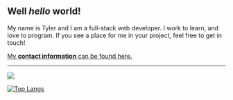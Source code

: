 <!--
**twit96/twit96** is a ✨ _special_ ✨ repository because its `README.md` (this file) appears on your GitHub profile.

Here are some ideas to get you started:

- 🔭 I’m currently working on ...
- 🌱 I’m currently learning ...
- 👯 I’m looking to collaborate on ...
- 🤔 I’m looking for help with ...
- 💬 Ask me about ...
- 📫 How to reach me: ...
- 😄 Pronouns: ...
- ⚡ Fun fact: ...
-->

## Well <i>hello</i> world!
My name is Tyler and I am a full-stack web developer. I work to learn, and love to program. If you see a place for me in your project, feel free to get in touch! 

<a href="https://twit96.github.io/">My <b>contact information</b> can be found here.</a>

<hr />

<img src="https://github-readme-stats.vercel.app/api?username=twit96&count_private=true&include_all_commits=true&show_icons=true&title_color=ffffff&text_color=ffffff&icon_color=ffffff&bg_color=15,48acf0,6201ff&hide_border=true&border_radius=3px" />

[![Top Langs](https://github-readme-stats.vercel.app/api/top-langs/?username=twit96&layout=compact)](https://github.com/anuraghazra/github-readme-stats)
